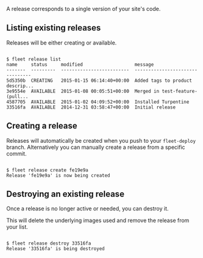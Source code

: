 A release corresponds to a single version of your site's code.

Listing existing releases
----

Releases will be either creating or available.

```

$ fleet release list
name     status     modified                   message
-------  ---------  -------------------------  --------------------------------
5d5350b  CREATING   2015-01-15 06:14:40+00:00  Added tags to product descrip...
3e9554e  AVAILABLE  2015-01-08 00:05:51+00:00  Merged in test-feature- (pull...
4587705  AVAILABLE  2015-01-02 04:09:52+00:00  Installed Turpentine
33516fa  AVAILABLE  2014-12-31 03:58:47+00:00  Initial release
```

Creating a release
----

Releases will automatically be created when you push to your `fleet-deploy`
branch. Alternatively you can manually create a release from a specific
commit.

```

$ fleet release create fe19e9a
Release 'fe19e9a' is now being created
```

Destroying an existing release
----

Once a release is no longer active or needed, you can destroy it.

This will delete the underlying images used and remove the release from your list.

```

$ fleet release destroy 33516fa
Release '33516fa' is being destroyed
```
